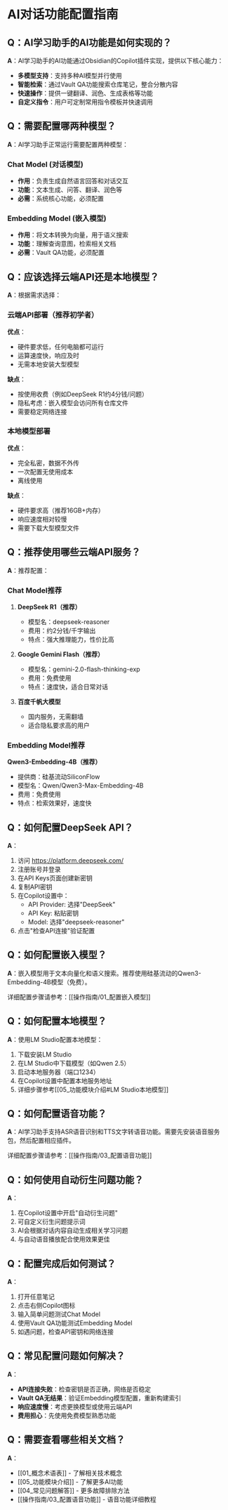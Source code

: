 # AI对话功能配置指南

## Q：AI学习助手的AI功能是如何实现的？

**A**：AI学习助手的AI功能通过Obsidian的Copilot插件实现，提供以下核心能力：
- **多模型支持**：支持多种AI模型并行使用
- **智能检索**：通过Vault QA功能搜索仓库笔记，整合分散内容
- **快速操作**：提供一键翻译、润色、生成表格等功能
- **自定义指令**：用户可定制常用指令模板并快速调用

## Q：需要配置哪两种模型？

**A**：AI学习助手正常运行需要配置两种模型：

### Chat Model (对话模型)
- **作用**：负责生成自然语言回答和对话交互
- **功能**：文本生成、问答、翻译、润色等
- **必需**：系统核心功能，必须配置

### Embedding Model (嵌入模型)  
- **作用**：将文本转换为向量，用于语义搜索
- **功能**：理解查询意图，检索相关文档
- **必需**：Vault QA功能，必须配置

## Q：应该选择云端API还是本地模型？

**A**：根据需求选择：

### 云端API部署（推荐初学者）
**优点**：
- 硬件要求低，任何电脑都可运行
- 运算速度快，响应及时
- 无需本地安装大型模型

**缺点**：
- 按使用收费（例如DeepSeek R1约4分钱/问题）
- 隐私考虑：嵌入模型会访问所有仓库文件
- 需要稳定网络连接

### 本地模型部署
**优点**：
- 完全私密，数据不外传
- 一次配置无使用成本
- 离线使用

**缺点**：
- 硬件要求高（推荐16GB+内存）
- 响应速度相对较慢
- 需要下载大型模型文件

## Q：推荐使用哪些云端API服务？

**A**：推荐配置：

### Chat Model推荐
1. **DeepSeek R1（推荐）**
   - 模型名：deepseek-reasoner
   - 费用：约2分钱/千字输出
   - 特点：强大推理能力，性价比高

2. **Google Gemini Flash（推荐）**
   - 模型名：gemini-2.0-flash-thinking-exp
   - 费用：免费使用
   - 特点：速度快，适合日常对话

3. **百度千帆大模型**
   - 国内服务，无需翻墙
   - 适合隐私要求高的用户

### Embedding Model推荐
**Qwen3-Embedding-4B（推荐）**
- 提供商：硅基流动SiliconFlow
- 模型名：Qwen/Qwen3-Max-Embedding-4B
- 费用：免费使用
- 特点：检索效果好，速度快

## Q：如何配置DeepSeek API？

**A**：
1. 访问 https://platform.deepseek.com/
2. 注册账号并登录
3. 在API Keys页面创建新密钥
4. 复制API密钥
5. 在Copilot设置中：
   - API Provider: 选择"DeepSeek"
   - API Key: 粘贴密钥
   - Model: 选择"deepseek-reasoner"
6. 点击"检查API连接"验证配置

## Q：如何配置嵌入模型？

**A**：嵌入模型用于文本向量化和语义搜索。推荐使用硅基流动的Qwen3-Embedding-4B模型（免费）。

详细配置步骤请参考：[[操作指南/01_配置嵌入模型]]

## Q：如何配置本地模型？

**A**：使用LM Studio配置本地模型：
1. 下载安装LM Studio
2. 在LM Studio中下载模型（如Qwen 2.5）
3. 启动本地服务器（端口1234）
4. 在Copilot设置中配置本地服务地址
5. 详细步骤参考[[05_功能模块介绍#LM Studio本地模型]]

## Q：如何配置语音功能？

**A**：AI学习助手支持ASR语音识别和TTS文字转语音功能。需要先安装语音服务包，然后配置相应插件。

详细配置步骤请参考：[[操作指南/03_配置语音功能]]

## Q：如何使用自动衍生问题功能？

**A**：
1. 在Copilot设置中开启"自动衍生问题"
2. 可自定义衍生问题提示词
3. AI会根据对话内容自动生成相关学习问题
4. 与自动语音播放配合使用效果更佳

## Q：配置完成后如何测试？

**A**：
1. 打开任意笔记
2. 点击右侧Copilot图标
3. 输入简单问题测试Chat Model
4. 使用Vault QA功能测试Embedding Model
5. 如遇问题，检查API密钥和网络连接

## Q：常见配置问题如何解决？

**A**：
- **API连接失败**：检查密钥是否正确，网络是否稳定
- **Vault QA无结果**：验证Embedding模型配置，重新构建索引
- **响应速度慢**：考虑更换模型或使用云端API
- **费用担心**：先使用免费模型熟悉功能

## Q：需要查看哪些相关文档？

**A**：
- [[01_概念术语表]] - 了解相关技术概念
- [[05_功能模块介绍]] - 了解更多AI功能
- [[04_常见问题解答]] - 更多故障排除方法
- [[操作指南/03_配置语音功能]] - 语音功能详细教程